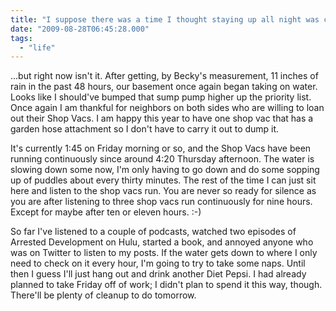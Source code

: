 ```yaml
---
title: "I suppose there was a time I thought staying up all night was cool..."
date: "2009-08-28T06:45:28.000"
tags: 
  - "life"
---
```


...but right now isn't it. After getting, by Becky's measurement, 11 inches of rain in the past 48 hours, our basement once again began taking on water. Looks like I should've bumped that sump pump higher up the priority list. Once again I am thankful for neighbors on both sides who are willing to loan out their Shop Vacs. I am happy this year to have one shop vac that has a garden hose attachment so I don't have to carry it out to dump it.

It's currently 1:45 on Friday morning or so, and the Shop Vacs have been running continuously since around 4:20 Thursday afternoon. The water is slowing down some now, I'm only having to go down and do some sopping up of puddles about every thirty minutes. The rest of the time I can just sit here and listen to the shop vacs run. You are never so ready for silence as you are after listening to three shop vacs run continuously for nine hours. Except for maybe after ten or eleven hours. :-)

So far I've listened to a couple of podcasts, watched two episodes of Arrested Development on Hulu, started a book, and annoyed anyone who was on Twitter to listen to my posts. If the water gets down to where I only need to check on it every hour, I'm going to try to take some naps. Until then I guess I'll just hang out and drink another Diet Pepsi. I had already planned to take Friday off of work; I didn't plan to spend it this way, though. There'll be plenty of cleanup to do tomorrow.
